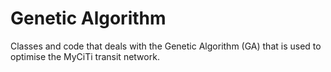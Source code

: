 # Genetic Algorithm

Classes and code that deals with the Genetic Algorithm (GA) that is
used to optimise the MyCiTi transit network.
